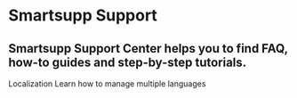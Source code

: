 # Smartsupp Support
## Smartsupp Support Center helps you to find FAQ, how-to guides and step-by-step tutorials.
Localization 
Learn how to manage multiple languages

